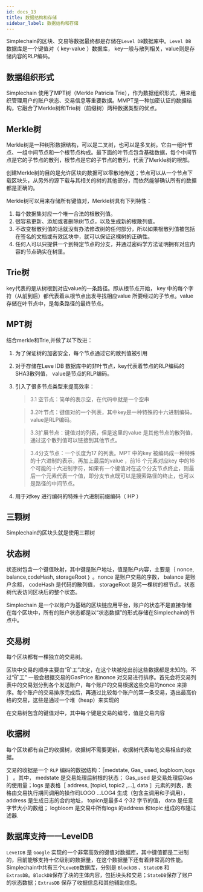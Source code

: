 ```yaml
---
id: docs_13
title: 数据结构和存储
sidebar_label: 数据结构和存储
---
```


Simplechain的区块、交易等数据最终都是存储在`Level DB`数据库中。`Level DB` 数据库是一个键值对（ key-value ）数据库， key一般与散列相关，value则是存储内容的RLP编码。

## 数据组织形式

Simplechain 使用了MPT树（Merkle Patricia Trie），作为数据组织形式，用来组织管理用户的账户状态、交易信息等重要数据。MMPT是一种加密认证的数据结构，它融合了Merkle树和Trie树（前缀树）两种数据类型的优点。

## Merkle树

Merkle树是一种树形数据结构，可以是二叉树，也可以是多叉树。它由一组叶节点、一组中间节点和一个根节点构成。最下面的叶节点包含基础数据，每个中间节点是它的子节点的散列，根节点是它的子节点的散列，代表了Merkle树的根部。

创建Merkle树的目的是允许区块的数据可以零散地传送；节点可以从一个节点下载区块头，从另外的源下载与其相关的树的其他部分，而依然能够确认所有的数据都是正确的。

Merkle树可以用来存储所有键值对，Merkle树具有下列特性：

1. 每个数据集对应一个唯一合法的根散列值。
2. 很容易更新、添加或者删除树节点，以及生成新的根散列值。
3. 不改变根散列值的话就没有办法修改树的任何部分，所以如果根散列值被包括在签名的文档或有效区块中，就可以保证这棵树的正确性。
4. 任何人可以只提供一个到特定节点的分支，并通过密码学方法证明拥有对应内容的节点确实在树里。

## Trie树

key代表的是从树根到对应value的一条路径。即从根节点开始， key 中的每个字符（从前到后）都代表着从根节点出发寻找相应value 所要经过的子节点。value 存储在叶节点中，是每条路径的最终节点。

## MPT树

结合merkle和Trie,并做了以下改进：

1. 为了保证树的加密安全，每个节点通过它的散列值被引用
2. 对于存储在Leve IDB 数据库中的非叶节点，key代表着节点的RLP编码的SHA3散列值， value是节点的RLP编码。
3. 引入了很多节点类型来提高效率：
   > 3.1 空节点：简单的表示空，在代码中就是一个空串  

   > 3.2叶节点：键值对的一个列表，其中key是一种特殊的十六进制编码， value是RLP编码。

   > 3.3扩展节点：键值对的列表，但是这里的value 是其他节点的散列值，通过这个散列值可以链接到其他节点。 

   > 3.4分支节点：一个长度为17 的列表。MPT 中的key 被编码成一种特殊的十六进制的表示，再加上最后的value ，前16 个元素对应key 中的16 个可能的十六进制字符，如果有一个键值对在这个分支节点终止，则最后一个元素代表一个值，即分支节点既可以是搜索路径的终止，也可以是路径的中间节点。
4. 用于对key 进行编码的特殊十六进制前缀编码（ HP ）

## 三颗树

Simplechain的区块头就是使用三颗树

## 状态树

状态树包含一个键值映射，其中键是账户地址，值是账户内容，主要是｛ nonce, balance,codeHash, storageRoot ｝ 。nonce 是账户交易的序数， balance 是账户余额， codeHash 是代码的散列值， storageRoot 是另一棵树的根节点。状态树代表访问区块后的整个状态。

Simplechain 是一个以账户为基础的区块链应用平台，账户的状态不是直接存储在每个区块中，所有的账户状态都是以“状态数据”的形式存储在Simplechain的节点中。

## 交易树

每个区块都有一棵独立的交易树。

区块中交易的顺序主要由“矿工”决定，在这个块被挖出前这些数据都是未知的。不过“矿工” 一般会根据交易的GasPrice 和nonce 对交易进行排序。首先会将交易列表中的交易划分到各个发送账户，每个账户的交易根据这些交易的nonce 来排序。每个账户的交易排序完成后，再通过比较每个账户的第一条交易，选出最高价格的交易，这些是通过一个堆（heap）来实现的

在交易树包含的键值对中，其中每个键是交易的编号，值是交易内容

## 收据树

每个区块都有自己的收据树，收据树不需要更新，收据树代表每笔交易相应的收据。

交易的收据是一个 `RLP` 编码的数据结构：［medstate, Gas_ used, logbloom,logs ］ 。其中， medstate 是交易处理后树根的状态； Gas_used 是交易处理后Gas 的使用量；logs 是表格［ address, [topicl, topic2 ,…], data ］元素的列表，表格由交易执行期间调用的操作码LOGO …LOG4 生成（包含主调用和子调用）， address 是生成日志的合约地址， topicn是最多4 个32 字节的值， data 是任意字节大小的数组； logbloom 是交易中所有logs 的address 和topic 组成的布隆过滤器.

## 数据库支持一一LevelDB

`LeveIDB` 是 `Google` 实现的一个非常高效的键值对数据库，其中键值都是二进制的，目前能够支持十亿级别的数据量，在这个数据量下还有着非常高的性能。Simplechain中共有三个`LeveDB`数据库，分别是 `BlockDB` 、`StateDB` 和 `ExtrasDB`。`BlockDB`保存了块的主体内容，包括块头和交易；`StateDB`保存了账户的状态数据；`ExtrasDB` 保存了收据信息和其他辅助信息。



